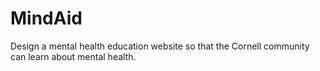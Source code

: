 # MindAid
Design a mental health education website so that the Cornell community can learn about mental health.
